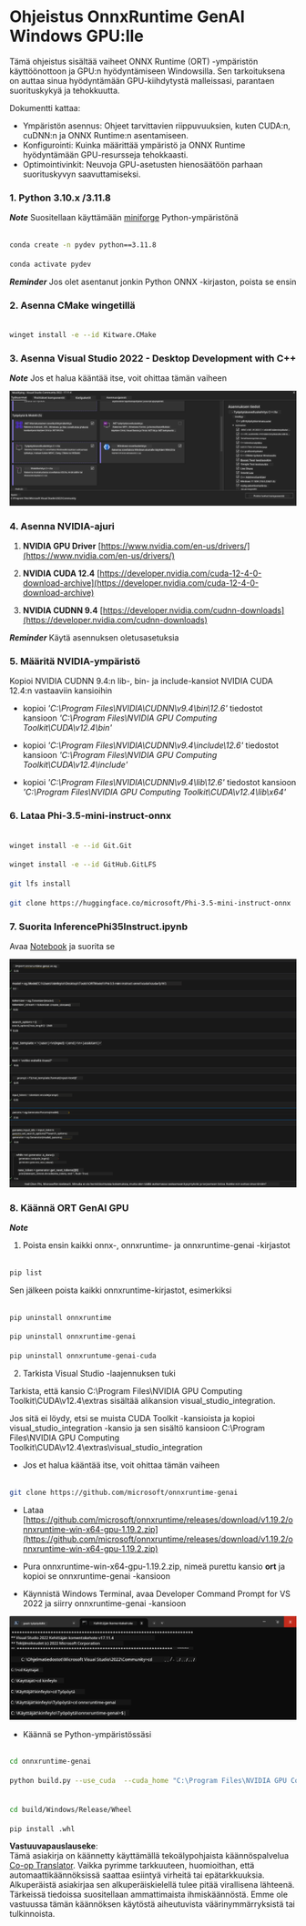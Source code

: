 <!--
CO_OP_TRANSLATOR_METADATA:
{
  "original_hash": "b066fc29c1b2129df84e027cb75119ce",
  "translation_date": "2025-07-17T02:44:41+00:00",
  "source_file": "md/02.Application/01.TextAndChat/Phi3/ORTWindowGPUGuideline.md",
  "language_code": "fi"
}
-->
# **Ohjeistus OnnxRuntime GenAI Windows GPU:lle**

Tämä ohjeistus sisältää vaiheet ONNX Runtime (ORT) -ympäristön käyttöönottoon ja GPU:n hyödyntämiseen Windowsilla. Sen tarkoituksena on auttaa sinua hyödyntämään GPU-kiihdytystä malleissasi, parantaen suorituskykyä ja tehokkuutta.

Dokumentti kattaa:

- Ympäristön asennus: Ohjeet tarvittavien riippuvuuksien, kuten CUDA:n, cuDNN:n ja ONNX Runtime:n asentamiseen.
- Konfigurointi: Kuinka määrittää ympäristö ja ONNX Runtime hyödyntämään GPU-resursseja tehokkaasti.
- Optimointivinkit: Neuvoja GPU-asetusten hienosäätöön parhaan suorituskyvyn saavuttamiseksi.

### **1. Python 3.10.x /3.11.8**

   ***Note*** Suositellaan käyttämään [miniforge](https://github.com/conda-forge/miniforge/releases/latest/download/Miniforge3-Windows-x86_64.exe) Python-ympäristönä

   ```bash

   conda create -n pydev python==3.11.8

   conda activate pydev

   ```

   ***Reminder*** Jos olet asentanut jonkin Python ONNX -kirjaston, poista se ensin

### **2. Asenna CMake wingetillä**

   ```bash

   winget install -e --id Kitware.CMake

   ```

### **3. Asenna Visual Studio 2022 - Desktop Development with C++**

   ***Note*** Jos et halua kääntää itse, voit ohittaa tämän vaiheen

![CPP](../../../../../../translated_images/01.42f52a2b2aedff029e1c9beb13d2b09fcdab284ffd5fa8f3d7ac3cef5f347ad2.fi.png)

### **4. Asenna NVIDIA-ajuri**

1. **NVIDIA GPU Driver**  [https://www.nvidia.com/en-us/drivers/](https://www.nvidia.com/en-us/drivers/)

2. **NVIDIA CUDA 12.4** [https://developer.nvidia.com/cuda-12-4-0-download-archive](https://developer.nvidia.com/cuda-12-4-0-download-archive)

3. **NVIDIA CUDNN 9.4**  [https://developer.nvidia.com/cudnn-downloads](https://developer.nvidia.com/cudnn-downloads)

***Reminder*** Käytä asennuksen oletusasetuksia

### **5. Määritä NVIDIA-ympäristö**

Kopioi NVIDIA CUDNN 9.4:n lib-, bin- ja include-kansiot NVIDIA CUDA 12.4:n vastaaviin kansioihin

- kopioi *'C:\Program Files\NVIDIA\CUDNN\v9.4\bin\12.6'* tiedostot kansioon *'C:\Program Files\NVIDIA GPU Computing Toolkit\CUDA\v12.4\bin'*

- kopioi *'C:\Program Files\NVIDIA\CUDNN\v9.4\include\12.6'* tiedostot kansioon *'C:\Program Files\NVIDIA GPU Computing Toolkit\CUDA\v12.4\include'*

- kopioi *'C:\Program Files\NVIDIA\CUDNN\v9.4\lib\12.6'* tiedostot kansioon *'C:\Program Files\NVIDIA GPU Computing Toolkit\CUDA\v12.4\lib\x64'*

### **6. Lataa Phi-3.5-mini-instruct-onnx**

   ```bash

   winget install -e --id Git.Git

   winget install -e --id GitHub.GitLFS

   git lfs install

   git clone https://huggingface.co/microsoft/Phi-3.5-mini-instruct-onnx

   ```

### **7. Suorita InferencePhi35Instruct.ipynb**

   Avaa [Notebook](../../../../../../code/09.UpdateSamples/Aug/ortgpu-phi35-instruct.ipynb) ja suorita se

![RESULT](../../../../../../translated_images/02.b9b06996cf7255d5e5ee19a703c4352f4a96dd7a1068b2af227eda1f3104bfa0.fi.png)

### **8. Käännä ORT GenAI GPU**

   ***Note*** 
   
   1. Poista ensin kaikki onnx-, onnxruntime- ja onnxruntime-genai -kirjastot

   ```bash

   pip list 
   
   ```

   Sen jälkeen poista kaikki onnxruntime-kirjastot, esimerkiksi

   ```bash

   pip uninstall onnxruntime

   pip uninstall onnxruntime-genai

   pip uninstall onnxruntume-genai-cuda
   
   ```

   2. Tarkista Visual Studio -laajennuksen tuki

   Tarkista, että kansio C:\Program Files\NVIDIA GPU Computing Toolkit\CUDA\v12.4\extras sisältää alikansion visual_studio_integration. 

   Jos sitä ei löydy, etsi se muista CUDA Toolkit -kansioista ja kopioi visual_studio_integration -kansio ja sen sisältö kansioon C:\Program Files\NVIDIA GPU Computing Toolkit\CUDA\v12.4\extras\visual_studio_integration

   - Jos et halua kääntää itse, voit ohittaa tämän vaiheen

   ```bash

   git clone https://github.com/microsoft/onnxruntime-genai

   ```

   - Lataa [https://github.com/microsoft/onnxruntime/releases/download/v1.19.2/onnxruntime-win-x64-gpu-1.19.2.zip](https://github.com/microsoft/onnxruntime/releases/download/v1.19.2/onnxruntime-win-x64-gpu-1.19.2.zip)

   - Pura onnxruntime-win-x64-gpu-1.19.2.zip, nimeä purettu kansio **ort** ja kopioi se onnxruntime-genai -kansioon

   - Käynnistä Windows Terminal, avaa Developer Command Prompt for VS 2022 ja siirry onnxruntime-genai -kansioon

![RESULT](../../../../../../translated_images/03.b83ce473d5ff9b9b94670a1b26fdb66a05320d534cbee2762f64e52fd12ef9c9.fi.png)

   - Käännä se Python-ympäristössäsi

   ```bash

   cd onnxruntime-genai

   python build.py --use_cuda  --cuda_home "C:\Program Files\NVIDIA GPU Computing Toolkit\CUDA\v12.4" --config Release
 

   cd build/Windows/Release/Wheel

   pip install .whl

   ```

**Vastuuvapauslauseke**:  
Tämä asiakirja on käännetty käyttämällä tekoälypohjaista käännöspalvelua [Co-op Translator](https://github.com/Azure/co-op-translator). Vaikka pyrimme tarkkuuteen, huomioithan, että automaattikäännöksissä saattaa esiintyä virheitä tai epätarkkuuksia. Alkuperäistä asiakirjaa sen alkuperäiskielellä tulee pitää virallisena lähteenä. Tärkeissä tiedoissa suositellaan ammattimaista ihmiskäännöstä. Emme ole vastuussa tämän käännöksen käytöstä aiheutuvista väärinymmärryksistä tai tulkinnoista.
